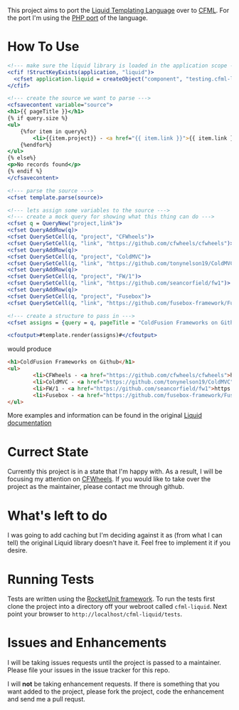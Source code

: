 This project aims to port the [Liquid Templating Language](https://github.com/Shopify/liquid) over to [CFML](http://www.getrailo.org/). For the port I'm using the [PHP port](https://github.com/harrydeluxe/php-liquid) of the language.


How To Use
==========

```coldfusion
<!--- make sure the liquid library is loaded in the application scope --->
<cfif !StructKeyExists(application, "liquid")>
  <cfset application.liquid = createObject("component", "testing.cfml-liquid.lib.Liquid").init()>
</cfif>

<!--- create the source we want to parse --->
<cfsavecontent variable="source">
<h1>{{ pageTitle }}</h1>
{% if query.size %}
<ul>
	{%for item in query%}
		<li>{{item.project}} - <a href="{{ item.link }}">{{ item.link }}</a></li>
	{%endfor%}
</ul>
{% else%}
<p>No records found</p>
{% endif %}
</cfsavecontent>

<!--- parse the source --->
<cfset template.parse(source)>

<!--- lets assign some variables to the source --->
<!--- create a mock query for showing what this thing can do --->
<cfset q = QueryNew("project,link")>
<cfset QueryAddRow(q)>
<cfset QuerySetCell(q, "project", "CFWheels")>
<cfset QuerySetCell(q, "link", "https://github.com/cfwheels/cfwheels")>
<cfset QueryAddRow(q)>
<cfset QuerySetCell(q, "project", "ColdMVC")>
<cfset QuerySetCell(q, "link", "https://github.com/tonynelson19/ColdMVC")>
<cfset QueryAddRow(q)>
<cfset QuerySetCell(q, "project", "FW/1")>
<cfset QuerySetCell(q, "link", "https://github.com/seancorfield/fw1")>
<cfset QueryAddRow(q)>
<cfset QuerySetCell(q, "project", "Fusebox")>
<cfset QuerySetCell(q, "link", "https://github.com/fusebox-framework/Fusebox-ColdFusion")>

<!--- create a structure to pass in --->
<cfset assigns = {query = q, pageTitle = "ColdFusion Frameworks on Github"}>

<cfoutput>#template.render(assigns)#</cfoutput>
```
would produce

```html
<h1>ColdFusion Frameworks on Github</h1>
<ul>
		<li>CFWheels - <a href="https://github.com/cfwheels/cfwheels">https://github.com/cfwheels/cfwheels</a></li>
		<li>ColdMVC - <a href="https://github.com/tonynelson19/ColdMVC">https://github.com/tonynelson19/ColdMVC</a></li>
		<li>FW/1 - <a href="https://github.com/seancorfield/fw1">https://github.com/seancorfield/fw1</a></li>
		<li>Fusebox - <a href="https://github.com/fusebox-framework/Fusebox-ColdFusion">https://github.com/fusebox-framework/Fusebox-ColdFusion</a></li>
</ul>
```

More examples and information can be found in the original [Liquid documentation](https://github.com/Shopify/liquid/wiki/Liquid-for-Designers)

Currect State
=============

Currently this project is in a state that I'm happy with. As a result, I will be focusing my attention on [CFWheels](https://github.com/cfwheels/cfwheels). If you would like to take over the project as the maintainer, please contact me through github.


What's left to do
=================

I was going to add caching but I'm deciding against it as (from what I can tell) the original Liquid library doesn't have it. Feel free to implement it if you desire.


Running Tests
=============

Tests are written using the [RocketUnit framework](http://rocketunit.riaforge.org/). To run the tests first clone the project into a directory off your webroot called `cfml-liquid`. Next point your browser to `http://localhost/cfml-liquid/tests`.


Issues and Enhancements
====================

I will be taking issues requests until the project is passed to a maintainer. Please file your issues in the issue tracker for this repo.

I will **not** be taking enhancement requests. If there is something that you want added to the project, please fork the project, code the enhancement and send me a pull requst.